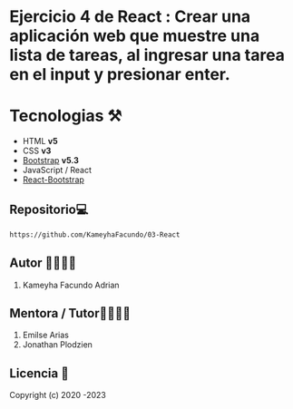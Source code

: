 # Ejercicio 4 de React : Crear una aplicación web que muestre una lista de tareas, al ingresar una tarea en el input y presionar enter.

# Tecnologias ⚒️

- HTML **v5**
- CSS **v3**
- [Bootstrap](https://getbootstrap.com/) **v5.3**
- JavaScript / React
- [React-Bootstrap](https://react-bootstrap.github.io/)

## Repositorio💻

```bash
https://github.com/KameyhaFacundo/03-React
```

## Autor 👨‍💻👩‍💻

1. Kameyha Facundo Adrian

## Mentora / Tutor👨‍💻👩‍💻

1. Emilse Arias
2. Jonathan Plodzien

## Licencia 📄

Copyright (c) 2020 -2023
